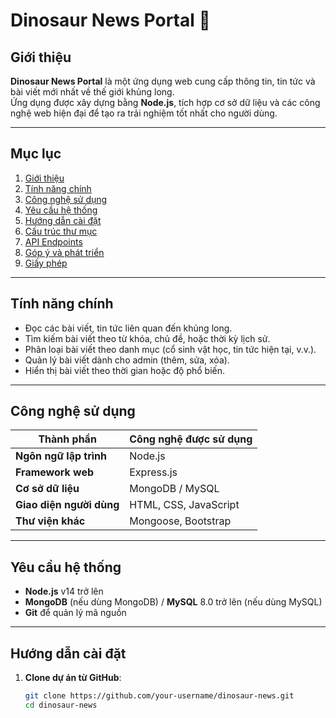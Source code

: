 # Dinosaur News Portal 🦖

## Giới thiệu  
**Dinosaur News Portal** là một ứng dụng web cung cấp thông tin, tin tức và bài viết mới nhất về thế giới khủng long.  
Ứng dụng được xây dựng bằng **Node.js**, tích hợp cơ sở dữ liệu và các công nghệ web hiện đại để tạo ra trải nghiệm tốt nhất cho người dùng.

---

## Mục lục  
1. [Giới thiệu](#giới-thiệu)  
2. [Tính năng chính](#tính-năng-chính)  
3. [Công nghệ sử dụng](#công-nghệ-sử-dụng)  
4. [Yêu cầu hệ thống](#yêu-cầu-hệ-thống)  
5. [Hướng dẫn cài đặt](#hướng-dẫn-cài-đặt)  
6. [Cấu trúc thư mục](#cấu-trúc-thư-mục)  
7. [API Endpoints](#api-endpoints)  
8. [Góp ý và phát triển](#góp-ý-và-phát-triển)  
9. [Giấy phép](#giấy-phép)  

---

## Tính năng chính  
- Đọc các bài viết, tin tức liên quan đến khủng long.  
- Tìm kiếm bài viết theo từ khóa, chủ đề, hoặc thời kỳ lịch sử.  
- Phân loại bài viết theo danh mục (cổ sinh vật học, tin tức hiện tại, v.v.).  
- Quản lý bài viết dành cho admin (thêm, sửa, xóa).  
- Hiển thị bài viết theo thời gian hoặc độ phổ biến.  

---

## Công nghệ sử dụng  
| Thành phần             | Công nghệ được sử dụng        |
|------------------------|-------------------------------|
| **Ngôn ngữ lập trình** | Node.js                      |
| **Framework web**      | Express.js                   |
| **Cơ sở dữ liệu**       | MongoDB / MySQL              |
| **Giao diện người dùng**| HTML, CSS, JavaScript        |
| **Thư viện khác**       | Mongoose, Bootstrap |

---

## Yêu cầu hệ thống  
- **Node.js** v14 trở lên  
- **MongoDB** (nếu dùng MongoDB) / **MySQL** 8.0 trở lên (nếu dùng MySQL)  
- **Git** để quản lý mã nguồn  

---

## Hướng dẫn cài đặt  
1. **Clone dự án từ GitHub**:  
   ```bash
   git clone https://github.com/your-username/dinosaur-news.git
   cd dinosaur-news
